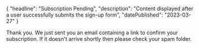 {
  "headline": "Subscription Pending",
  "description": "Content displayed after a user successfully submits the sign-up form",
  "datePublished": "2023-03-27"
}

Thank you.  We just sent you an email containing a link to confirm your subscription.  If it doesn't arrive shortly then please check your spam folder.
